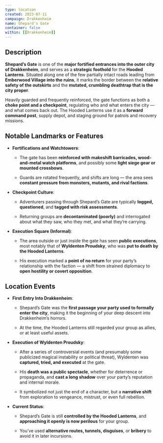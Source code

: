 ```yaml
---
type: location
created: 2023-07-11
campaign: Drakkenheim
name: Shepard's Gate
container: false
within: [[Drakkenheim]]
---
```

## Description

**Shepard’s Gate** is one of the **major fortified entrances into the outer city of Drakkenheim**, and serves as a **strategic foothold** for the **Hooded Lanterns**. Situated along one of the few partially intact roads leading from **Emberwood Village into the ruins**, it marks the border between the **relative safety of the outskirts** and the **mutated, crumbling deathtrap that is the city proper**.

Heavily guarded and frequently reinforced, the gate functions as both a **choke point and a checkpoint**, regulating who and what enters the city — and what comes back out. The Hooded Lanterns use it as a **forward command post**, supply depot, and staging ground for patrols and recovery missions.

## Notable Landmarks or Features

- **Fortifications and Watchtowers**:
    
    - The gate has been **reinforced with makeshift barricades, wood-and-metal watch platforms**, and possibly some **light siege gear or mounted crossbows**.
        
    - Guards are rotated frequently, and shifts are long — the area sees **constant pressure from monsters, mutants, and rival factions**.
        
- **Checkpoint Culture**:
    
    - Adventurers passing through Shepard’s Gate are typically **logged, questioned**, and **tagged with risk assessments**.
        
    - Returning groups are **decontaminated (poorly)** and interrogated about what they saw, who they met, and what they’re carrying.
        
- **Execution Square (Informal)**:
    
    - The area outside or just inside the gate has seen **public executions**, most notably that of **Wyldenten Proudsky**, who was **put to death by the Hooded Lanterns**.
        
    - His execution marked a **point of no return** for your party’s relationship with the faction — a shift from strained diplomacy to **open hostility or covert opposition**.
        

## Location Events

- **First Entry Into Drakkenheim**:
    
    - Shepard’s Gate was the **first passage your party used to formally enter the city**, making it the beginning of your deep descent into Drakkenheim’s horrors.
        
    - At the time, the Hooded Lanterns still regarded your group as allies, or at least useful assets.
        
- **Execution of Wyldenten Proudsky**:
    
    - After a series of controversial events (and presumably some publicized magical instability or political threat), Wyldenten was **captured, tried, and executed** at the gate.
        
    - His **death was a public spectacle**, whether for deterrence or propaganda, and **cast a long shadow** over your party’s reputation and internal morale.
        
    - It symbolized not just the end of a character, but a **narrative shift** from exploration to vengeance, mistrust, or even full rebellion.
        
- **Current Status**:
    
    - Shepard’s Gate is still **controlled by the Hooded Lanterns**, and **approaching it openly is now perilous** for your group.
        
    - You’ve used **alternative routes, tunnels, disguises**, or **bribery** to avoid it in later incursions.